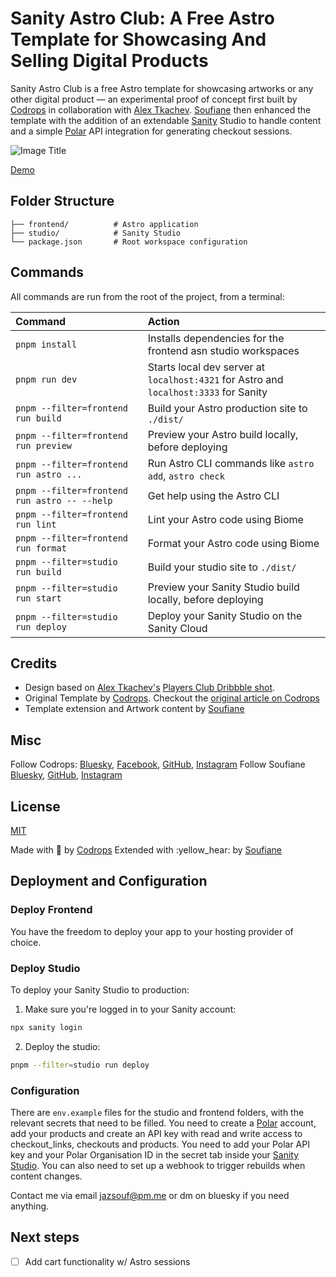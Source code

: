 # Sanity Astro Club: A Free Astro Template for Showcasing And Selling Digital Products

Sanity Astro Club is a free Astro template for showcasing artworks or any other digital product — an experimental proof of concept first built by [Codrops](https://www.codrops.com) in collaboration with [Alex Tkachev](https://alextkachev.com/).
[Soufiane](https://soufianee.com) then enhanced the template with the addition of an extendable [Sanity](https://sanity.io/) Studio to handle content and a simple [Polar](https://polar.sh/) API integration for generating checkout sessions.

![Image Title](https://cdn.sanity.io/images/awmb54he/production/f785e514977a6c57e1f9a32dd8e73e8083e1d1dc-2879x1698.png)

[Demo](https://sanity-astro-club.netlify.app/)

## Folder Structure

```plaintext
├── frontend/          # Astro application
├── studio/            # Sanity Studio
└── package.json       # Root workspace configuration
```

## Commands

All commands are run from the root of the project, from a terminal:

| Command                                      | Action                                                                                |
| :------------------------------------------- | :------------------------------------------------------------------------------------ |
| `pnpm install`                               | Installs dependencies for the frontend asn studio workspaces                          |
| `pnpm run dev`                               | Starts local dev server at `localhost:4321` for Astro and `localhost:3333` for Sanity |
| `pnpm --filter=frontend run build`           | Build your Astro production site to `./dist/`                                         |
| `pnpm --filter=frontend run preview`         | Preview your Astro build locally, before deploying                                    |
| `pnpm --filter=frontend run astro ...`       | Run Astro CLI commands like `astro add`, `astro check`                                |
| `pnpm --filter=frontend run astro -- --help` | Get help using the Astro CLI                                                          |
| `pnpm --filter=frontend run lint`            | Lint your Astro code using Biome                                                      |
| `pnpm --filter=frontend run format`          | Format your Astro code using Biome                                                    |
| `pnpm --filter=studio run build`             | Build your studio site to `./dist/`                                                   |
| `pnpm --filter=studio run start`             | Preview your Sanity Studio build locally, before deploying                            |
| `pnpm --filter=studio run deploy`            | Deploy your Sanity Studio on the Sanity Cloud                                         |

## Credits

- Design based on [Alex Tkachev's](https://alextkachev.com/) [Players Club Dribbble shot](https://dribbble.com/shots/25156320-Players-Club-UI-Animation).
- Original Template by [Codrops](https://codrops.com). Checkout the [original article on Codrops](https://tympanus.net/codrops/?p=86632)
- Template extension and Artwork content by [Soufiane](https://soufianee.com)

## Misc

Follow Codrops: [Bluesky](https://bsky.app/profile/codrops.bsky.social), [Facebook](http://www.facebook.com/codrops), [GitHub](https://github.com/codrops), [Instagram](https://www.instagram.com/codropsss/)
Follow Soufiane [Bluesky](https://bsky.app/profile/soufianee.com), [GitHub](https://github.com/jazsouf), [Instagram](https://www.instagram.com/snfejzl/)

## License

[MIT](LICENSE)

Made with :blue_heart: by [Codrops](https://www.codrops.com)
Extended with :yellow_hear: by [Soufiane](https://soufianee.com)

## Deployment and Configuration

### Deploy Frontend

You have the freedom to deploy your app to your hosting provider of choice.

### Deploy Studio

To deploy your Sanity Studio to production:

1. Make sure you're logged in to your Sanity account:

```bash
npx sanity login
```

2. Deploy the studio:

```bash
pnpm --filter=studio run deploy
```

### Configuration

There are <code>env.example</code> files for the studio and frontend folders, with the relevant secrets that need to be filled.
You need to create a [Polar](https://polar.sh) account, add your products and create an API key with read and write access to checkout_links, checkouts and products.
You need to add your Polar API key and your Polar Organisation ID in the secret tab inside your [Sanity Studio](https://www.sanity.io/manage).
You can also need to set up a webhook to trigger rebuilds when content changes.

Contact me via email [jazsouf@pm.me](mailto:jazsouf@pm.me) or dm on bluesky if you need anything.

## Next steps

- [ ] Add cart functionality w/ Astro sessions
